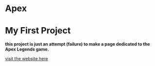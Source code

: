 # Apex

<h1>My First Project</h1>

<strong>this project is just an attempt (failure) to make a page dedicated to the Apex Legends game.</strong>

<a href="https://matheusfelipem.github.io/Apex/" target="_blank">visit the website here</a>
